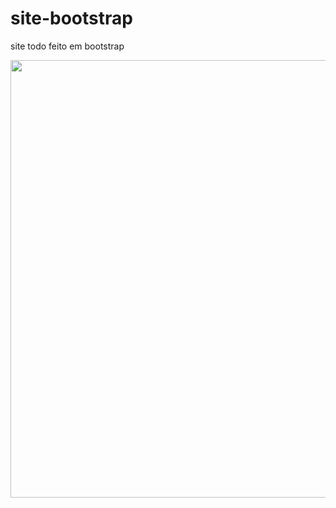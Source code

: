# site-bootstrap
site todo feito em bootstrap

<div align="center">
<img src="https://user-images.githubusercontent.com/59282687/196987456-ff3cf248-1157-444f-a607-1a7d06a62d2b.png" width="700px">
</div>
